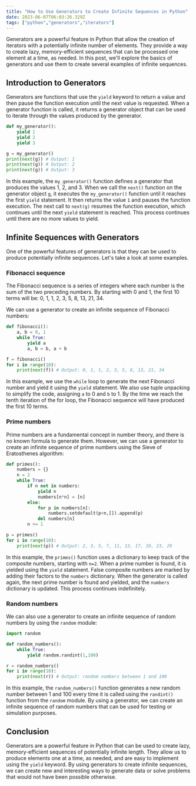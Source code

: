 ```yaml
---
title: "How to Use Generators to Create Infinite Sequences in Python"
date: 2023-06-07T06:03:26.329Z
tags: ["python","generators","iterators"]
---
```



Generators are a powerful feature in Python that allow the creation of iterators with a potentially infinite number of elements. They provide a way to create lazy, memory-efficient sequences that can be processed one element at a time, as needed. In this post, we'll explore the basics of generators and use them to create several examples of infinite sequences.

## Introduction to Generators

Generators are functions that use the `yield` keyword to return a value and then pause the function execution until the next value is requested. When a generator function is called, it returns a generator object that can be used to iterate through the values produced by the generator.

```python
def my_generator():
    yield 1
    yield 2
    yield 3

g = my_generator()
print(next(g)) # Output: 1
print(next(g)) # Output: 2
print(next(g)) # Output: 3
```

In this example, the `my_generator()` function defines a generator that produces the values 1, 2, and 3. When we call the `next()` function on the generator object `g`, it executes the `my_generator()` function until it reaches the first `yield` statement. It then returns the value `1` and pauses the function execution. The next call to `next(g)` resumes the function execution, which continues until the next `yield` statement is reached. This process continues until there are no more values to yield.

## Infinite Sequences with Generators

One of the powerful features of generators is that they can be used to produce potentially infinite sequences. Let's take a look at some examples.

### Fibonacci sequence

The Fibonacci sequence is a series of integers where each number is the sum of the two preceding numbers. By starting with 0 and 1, the first 10 terms will be: 0, 1, 1, 2, 3, 5, 8, 13, 21, 34.

We can use a generator to create an infinite sequence of Fibonacci numbers:

```python
def fibonacci():
    a, b = 0, 1
    while True:
        yield a
        a, b = b, a + b

f = fibonacci()
for i in range(10):
    print(next(f)) # Output: 0, 1, 1, 2, 3, 5, 8, 13, 21, 34
```

In this example, we use the `while` loop to generate the next Fibonacci number and yield it using the `yield` statement. We also use tuple unpacking to simplify the code, assigning `a` to 0 and `b` to 1. By the time we reach the tenth iteration of the for loop, the Fibonacci sequence will have produced the first 10 terms.

### Prime numbers

Prime numbers are a fundamental concept in number theory, and there is no known formula to generate them. However, we can use a generator to create an infinite sequence of prime numbers using the Sieve of Eratosthenes algorithm:

```python
def primes():
    numbers = {}
    n = 2
    while True:
        if n not in numbers:
            yield n
            numbers[n*n] = [n]
        else:
            for p in numbers[n]:
                numbers.setdefault(p+n,[]).append(p)
            del numbers[n]
        n += 1

p = primes()
for i in range(10):
    print(next(p)) # Output: 2, 3, 5, 7, 11, 13, 17, 19, 23, 29
```

In this example, the `primes()` function uses a dictionary to keep track of the composite numbers, starting with `n=2`. When a prime number is found, it is yielded using the `yield` statement. False composite numbers are marked by adding their factors to the `numbers` dictionary. When the generator is called again, the next prime number is found and yielded, and the `numbers` dictionary is updated. This process continues indefinitely.

### Random numbers

We can also use a generator to create an infinite sequence of random numbers by using the `random` module:

```python
import random

def random_numbers():
    while True:
        yield random.randint(1,100)

r = random_numbers()
for i in range(10):
    print(next(r)) # Output: random numbers between 1 and 100
```

In this example, the `random_numbers()` function generates a new random number between 1 and 100 every time it is called using the `randint()` function from the `random` module. By using a generator, we can create an infinite sequence of random numbers that can be used for testing or simulation purposes.

## Conclusion

Generators are a powerful feature in Python that can be used to create lazy, memory-efficient sequences of potentially infinite length. They allow us to produce elements one at a time, as needed, and are easy to implement using the `yield` keyword. By using generators to create infinite sequences, we can create new and interesting ways to generate data or solve problems that would not have been possible otherwise.